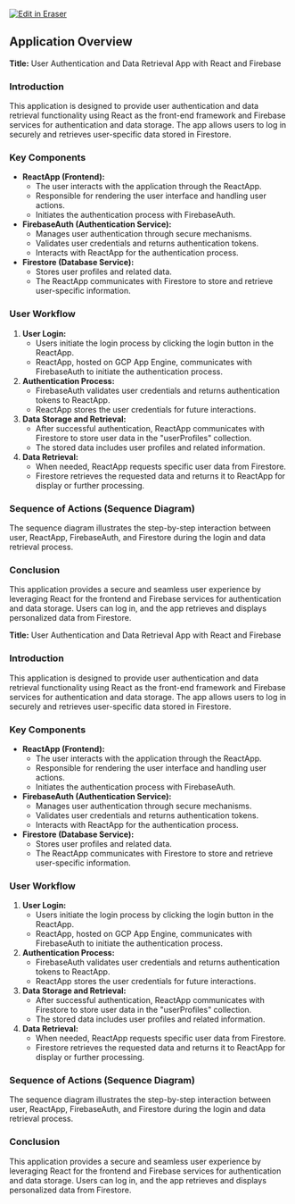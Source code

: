 <p><a target="_blank" href="https://app.eraser.io/workspace/HvhIQkLX78tQd9NVCS6v" id="edit-in-eraser-github-link"><img alt="Edit in Eraser" src="https://firebasestorage.googleapis.com/v0/b/second-petal-295822.appspot.com/o/images%2Fgithub%2FOpen%20in%20Eraser.svg?alt=media&amp;token=968381c8-a7e7-472a-8ed6-4a6626da5501"></a></p>

## Application Overview
**Title:** User Authentication and Data Retrieval App with React and Firebase

### Introduction
This application is designed to provide user authentication and data retrieval functionality using React as the front-end framework and Firebase services for authentication and data storage. The app allows users to log in securely and retrieves user-specific data stored in Firestore.

### Key Components
- **ReactApp (Frontend):**
    - The user interacts with the application through the ReactApp.
    - Responsible for rendering the user interface and handling user actions.
    - Initiates the authentication process with FirebaseAuth.
- **FirebaseAuth (Authentication Service):**
    - Manages user authentication through secure mechanisms.
    - Validates user credentials and returns authentication tokens.
    - Interacts with ReactApp for the authentication process.
- **Firestore (Database Service):**
    - Stores user profiles and related data.
    - The ReactApp communicates with Firestore to store and retrieve user-specific information.
### User Workflow
1. **User Login:**
    - Users initiate the login process by clicking the login button in the ReactApp.
    - ReactApp, hosted on GCP App Engine, communicates with FirebaseAuth to initiate the authentication process.
2. **Authentication Process:**
    - FirebaseAuth validates user credentials and returns authentication tokens to ReactApp.
    - ReactApp stores the user credentials for future interactions.
3. **Data Storage and Retrieval:**
    - After successful authentication, ReactApp communicates with Firestore to store user data in the "userProfiles" collection.
    - The stored data includes user profiles and related information.
4. **Data Retrieval:**
    - When needed, ReactApp requests specific user data from Firestore.
    - Firestore retrieves the requested data and returns it to ReactApp for display or further processing.
### Sequence of Actions (Sequence Diagram)
The sequence diagram illustrates the step-by-step interaction between user, ReactApp, FirebaseAuth, and Firestore during the login and data retrieval process.

### Conclusion
This application provides a secure and seamless user experience by leveraging React for the frontend and Firebase services for authentication and data storage. Users can log in, and the app retrieves and displays personalized data from Firestore.

**Title:** User Authentication and Data Retrieval App with React and Firebase

### Introduction
This application is designed to provide user authentication and data retrieval functionality using React as the front-end framework and Firebase services for authentication and data storage. The app allows users to log in securely and retrieves user-specific data stored in Firestore.

### Key Components
- **ReactApp (Frontend):**
    - The user interacts with the application through the ReactApp.
    - Responsible for rendering the user interface and handling user actions.
    - Initiates the authentication process with FirebaseAuth.
- **FirebaseAuth (Authentication Service):**
    - Manages user authentication through secure mechanisms.
    - Validates user credentials and returns authentication tokens.
    - Interacts with ReactApp for the authentication process.
- **Firestore (Database Service):**
    - Stores user profiles and related data.
    - The ReactApp communicates with Firestore to store and retrieve user-specific information.
### User Workflow
1. **User Login:**
    - Users initiate the login process by clicking the login button in the ReactApp.
    - ReactApp, hosted on GCP App Engine, communicates with FirebaseAuth to initiate the authentication process.
2. **Authentication Process:**
    - FirebaseAuth validates user credentials and returns authentication tokens to ReactApp.
    - ReactApp stores the user credentials for future interactions.
3. **Data Storage and Retrieval:**
    - After successful authentication, ReactApp communicates with Firestore to store user data in the "userProfiles" collection.
    - The stored data includes user profiles and related information.
4. **Data Retrieval:**
    - When needed, ReactApp requests specific user data from Firestore.
    - Firestore retrieves the requested data and returns it to ReactApp for display or further processing.
### Sequence of Actions (Sequence Diagram)
The sequence diagram illustrates the step-by-step interaction between user, ReactApp, FirebaseAuth, and Firestore during the login and data retrieval process.

### Conclusion
This application provides a secure and seamless user experience by leveraging React for the frontend and Firebase services for authentication and data storage. Users can log in, and the app retrieves and displays personalized data from Firestore.


<!--- Eraser file: https://app.eraser.io/workspace/HvhIQkLX78tQd9NVCS6v --->